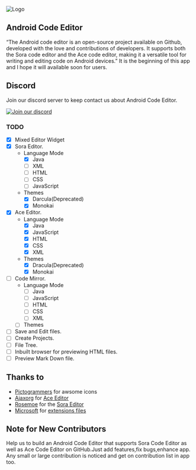 ![Logo](/assets/description.jpg)
## Android Code Editor
“The Android code editor is an open-source project available on Github, developed with the love and contributions of developers. It supports both the Sora code editor and the Ace code editor, making it a versatile tool for writing and editing code on Android devices.”
It is the beginning of this app and I hope it will available soon for users.

## Discord
Join our discord server to keep contact us about Android Code Editor.

[![Join our discord](https://invidget.switchblade.xyz/RM5qaZs4kd)](https://discord.gg/RM5qaZs4kd)

### TODO
- [x] Mixed Editor Widget
- [x] Sora Editor.
	- Language Mode
		- [x] Java
		- [ ] XML
		- [ ] HTML
		- [ ] CSS
		- [ ] JavaScript
    - Themes
        - [x] Darcula(Deprecated)
        - [x] Monokai
- [x] Ace Editor.
	- Language Mode
		- [x] Java
		- [x] JavaScript
		- [x] HTML
		- [x] CSS
		- [x] XML
    - Themes
        - [x] Dracula(Deprecated)
        - [x] Monokai
- [ ] Code Mirror.
	- Language Mode
		- [ ] Java
		- [ ] JavaScript
		- [ ] HTML
		- [ ] CSS
		- [ ] XML
    - [ ] Themes
- [ ] Save and Edit files.
- [ ] Create Projects.
- [ ] File Tree.
- [ ] Inbuilt browser for previewing HTML files.
- [ ] Preview Mark Down file.

## Thanks to
- [Pictogrammers](https://pictogrammers.com/) for awsome icons
- [Ajaxorg](https://github.com/ajaxorg) for [Ace Editor](https://github.com/ajaxorg/ace)
- [Rosemoe](https://github.com/Rosemoe) for the [Sora Editor](https://github.com/Rosemoe/sora-editor)
- [Microsoft](https://github.com/microsoft) for [extensions files](https://github.com/microsoft/vscode/tree/main/extensions)

## Note for New Contributors
Help us to build an Android Code Editor that supports Sora Code Editor as well as Ace Code Editor on GitHub.Just add features,fix bugs,enhance app.
Any small or large contribution is noticed and get on contribution list in app too.
